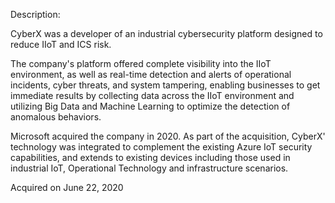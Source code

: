 Description:

CyberX was a developer of an industrial cybersecurity platform designed to reduce IIoT and ICS risk. 

The company's platform offered complete visibility into the IIoT environment, as well as real-time detection and alerts of operational incidents, cyber threats, and system tampering, enabling businesses to get immediate results by collecting data across the IIoT environment and utilizing Big Data and Machine Learning to optimize the detection of anomalous behaviors.

Microsoft acquired the company in 2020. As part of the acquisition, CyberX' technology was integrated to complement the existing Azure IoT security capabilities, and extends to existing devices including those used in industrial IoT, Operational Technology and infrastructure scenarios.

Acquired on June 22, 2020